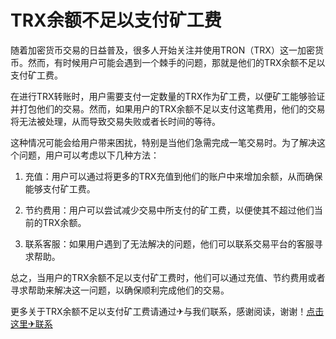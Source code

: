 # TRX余额不足以支付矿工费

随着加密货币交易的日益普及，很多人开始关注并使用TRON（TRX）这一加密货币。然而，有时候用户可能会遇到一个棘手的问题，那就是他们的TRX余额不足以支付矿工费。

在进行TRX转账时，用户需要支付一定数量的TRX作为矿工费，以便矿工能够验证并打包他们的交易。然而，如果用户的TRX余额不足以支付这笔费用，他们的交易将无法被处理，从而导致交易失败或者长时间的等待。

这种情况可能会给用户带来困扰，特别是当他们急需完成一笔交易时。为了解决这个问题，用户可以考虑以下几种方法：

1. 充值：用户可以通过将更多的TRX充值到他们的账户中来增加余额，从而确保能够支付矿工费。

2. 节约费用：用户可以尝试减少交易中所支付的矿工费，以便使其不超过他们当前的TRX余额。

3. 联系客服：如果用户遇到了无法解决的问题，他们可以联系交易平台的客服寻求帮助。

总之，当用户的TRX余额不足以支付矿工费时，他们可以通过充值、节约费用或者寻求帮助来解决这一问题，以确保顺利完成他们的交易。

更多关于TRX余额不足以支付矿工费请通过✈与我们联系，感谢阅读，谢谢！[点击这里✈联系](https://t.me/trxduihuandaqun)